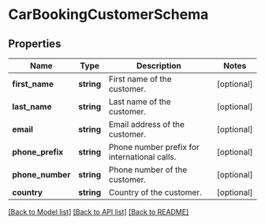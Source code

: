 # CarBookingCustomerSchema

## Properties
Name | Type | Description | Notes
------------ | ------------- | ------------- | -------------
**first_name** | **string** | First name of the customer. | [optional] 
**last_name** | **string** | Last name of the customer. | [optional] 
**email** | **string** | Email address of the customer. | [optional] 
**phone_prefix** | **string** | Phone number prefix for international calls. | [optional] 
**phone_number** | **string** | Phone number of the customer. | [optional] 
**country** | **string** | Country of the customer. | [optional] 

[[Back to Model list]](../../README.md#documentation-for-models) [[Back to API list]](../../README.md#documentation-for-api-endpoints) [[Back to README]](../../README.md)

